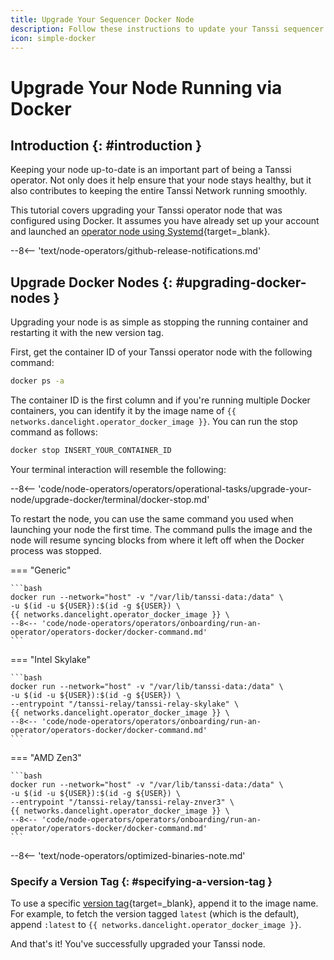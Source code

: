 ```yaml
---
title: Upgrade Your Sequencer Docker Node
description: Follow these instructions to update your Tanssi sequencer node running via Docker to the latest version of the Tanssi client software.
icon: simple-docker
---
```


# Upgrade Your Node Running via Docker

## Introduction {: #introduction }

Keeping your node up-to-date is an important part of being a Tanssi operator. Not only does it help ensure that your node stays healthy, but it also contributes to keeping the entire Tanssi Network running smoothly.

This tutorial covers upgrading your Tanssi operator node that was configured using Docker. It assumes you have already set up your account and launched an [operator node using Systemd](/node-operators/operators/onboarding/run-an-operator/operators-systemd/){target=\_blank}.

--8<-- 'text/node-operators/github-release-notifications.md'

## Upgrade Docker Nodes {: #upgrading-docker-nodes }

Upgrading your node is as simple as stopping the running container and restarting it with the new version tag.

First, get the container ID of your Tanssi operator node with the following command:

```bash
docker ps -a
```

The container ID is the first column and if you're running multiple Docker containers, you can identify it by the image name of `{{ networks.dancelight.operator_docker_image }}`. You can run the stop command as follows:

```bash
docker stop INSERT_YOUR_CONTAINER_ID
```

Your terminal interaction will resemble the following:

--8<-- 'code/node-operators/operators/operational-tasks/upgrade-your-node/upgrade-docker/terminal/docker-stop.md'

To restart the node, you can use the same command you used when launching your node the first time. The command pulls the image and the node will resume syncing blocks from where it left off when the Docker process was stopped.

=== "Generic"

    ```bash
    docker run --network="host" -v "/var/lib/tanssi-data:/data" \
    -u $(id -u ${USER}):$(id -g ${USER}) \
    {{ networks.dancelight.operator_docker_image }} \
    --8<-- 'code/node-operators/operators/onboarding/run-an-operator/operators-docker/docker-command.md'
    ```

=== "Intel Skylake"

    ```bash
    docker run --network="host" -v "/var/lib/tanssi-data:/data" \
    -u $(id -u ${USER}):$(id -g ${USER}) \
    --entrypoint "/tanssi-relay/tanssi-relay-skylake" \
    {{ networks.dancelight.operator_docker_image }} \
    --8<-- 'code/node-operators/operators/onboarding/run-an-operator/operators-docker/docker-command.md'
    ```

=== "AMD Zen3"

    ```bash
    docker run --network="host" -v "/var/lib/tanssi-data:/data" \
    -u $(id -u ${USER}):$(id -g ${USER}) \
    --entrypoint "/tanssi-relay/tanssi-relay-znver3" \
    {{ networks.dancelight.operator_docker_image }} \
    --8<-- 'code/node-operators/operators/onboarding/run-an-operator/operators-docker/docker-command.md'
    ```

--8<-- 'text/node-operators/optimized-binaries-note.md'

### Specify a Version Tag {: #specifying-a-version-tag }

To use a specific [version tag](https://hub.docker.com/r/moondancelabs/tanssi/tags){target=\_blank}, append it to the image name. For example, to fetch the version tagged `latest` (which is the default), append `:latest` to `{{ networks.dancelight.operator_docker_image }}`.

And that's it! You've successfully upgraded your Tanssi node.